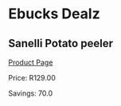 
# Ebucks Dealz
## Sanelli Potato peeler
[Product Page](https://www.ebucks.com/web/shop/productSelected.do?prodId=1161870486&catId=714962196)

Price: R129.00

Savings: 70.0


	